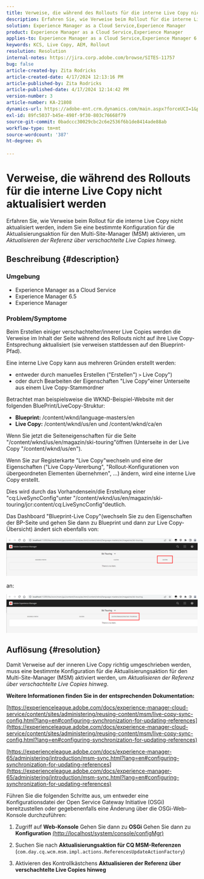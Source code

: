 ```yaml
---
title: Verweise, die während des Rollouts für die interne Live Copy nicht aktualisiert werden
description: Erfahren Sie, wie Verweise beim Rollout für die interne Live Copy nicht aktualisiert werden, indem Sie eine bestimmte Konfiguration für den Multi-Site-Manager aktivieren.
solution: Experience Manager as a Cloud Service,Experience Manager
product: Experience Manager as a Cloud Service,Experience Manager
applies-to: Experience Manager as a Cloud Service,Experience Manager 6.5,Experience Manager
keywords: KCS, Live Copy, AEM, Rollout
resolution: Resolution
internal-notes: https://jira.corp.adobe.com/browse/SITES-11757
bug: false
article-created-by: Zita Rodricks
article-created-date: 4/17/2024 12:13:16 PM
article-published-by: Zita Rodricks
article-published-date: 4/17/2024 12:14:42 PM
version-number: 3
article-number: KA-21808
dynamics-url: https://adobe-ent.crm.dynamics.com/main.aspx?forceUCI=1&pagetype=entityrecord&etn=knowledgearticle&id=a8dee5dc-b3fc-ee11-a1ff-6045bd0065b6
exl-id: 89fc5037-b45e-498f-9f30-803c76668f79
source-git-commit: 0badccc30029cbc2c6e2536f6b1de8414ade88ab
workflow-type: tm+mt
source-wordcount: '387'
ht-degree: 4%

---
```


# Verweise, die während des Rollouts für die interne Live Copy nicht aktualisiert werden


Erfahren Sie, wie Verweise beim Rollout für die interne Live Copy nicht aktualisiert werden, indem Sie eine bestimmte Konfiguration für die Aktualisierungsaktion für den Multi-Site-Manager (MSM) aktivieren, um *Aktualisieren der Referenz über verschachtelte Live Copies hinweg*.

## Beschreibung {#description}


### <b>Umgebung</b>

- Experience Manager as a Cloud Service
- Experience Manager 6.5
- Experience Manager


### <b>Problem/Symptome</b>

Beim Erstellen einiger verschachtelter/innerer Live Copies werden die Verweise im Inhalt der Seite während des Rollouts nicht auf ihre Live Copy-Entsprechung aktualisiert (sie verweisen stattdessen auf den Blueprint-Pfad).

Eine interne Live Copy kann aus mehreren Gründen erstellt werden:

- entweder durch manuelles Erstellen (&quot;Erstellen&quot;) `>`  Live Copy&quot;)
- oder durch Bearbeiten der Eigenschaften &quot;Live Copy&quot;einer Unterseite aus einem Live Copy-Stammordner




Betrachtet man beispielsweise die WKND-Beispiel-Website mit der folgenden BluePrint/LiveCopy-Struktur:

- <b>Blueprint:</b> /content/wknd/language-masters/en
- <b>Live Copy:</b> /content/wknd/us/en und /content/wknd/ca/en


Wenn Sie jetzt die Seiteneigenschaften für die Seite &quot;/content/wknd/us/en/magazin/ski-touring&quot;öffnen (Unterseite in der Live Copy &quot;/content/wknd/us/en&quot;).

Wenn Sie zur Registerkarte &quot;Live Copy&quot;wechseln und eine der Eigenschaften (&quot;Live Copy-Vererbung&quot;, &quot;Rollout-Konfigurationen von übergeordneten Elementen übernehmen&quot;, ...) ändern, wird eine interne Live Copy erstellt.

Dies wird durch das Vorhandensein/die Erstellung einer &quot;cq:LiveSyncConfig&quot;unter &quot;/content/wknd/us/en/magazin/ski-touring/jcr:content/cq:LiveSyncConfig&quot;deutlich.

Das Dashboard &quot;Blueprint-Live Copy&quot;(wechseln Sie zu den Eigenschaften der BP-Seite und gehen Sie dann zu Blueprint und dann zur Live Copy-Übersicht) ändert sich ebenfalls von:

![](assets/___afdee5dc-b3fc-ee11-a1ff-6045bd0065b6___.png)

an:

![](assets/___b1dee5dc-b3fc-ee11-a1ff-6045bd0065b6___.png)




## Auflösung {#resolution}


Damit Verweise auf der inneren Live Copy richtig umgeschrieben werden, muss eine bestimmte Konfiguration für die Aktualisierungsaktion für den Multi-Site-Manager (MSM) aktiviert werden, um *Aktualisieren der Referenz über verschachtelte Live Copies hinweg*.

<b>Weitere Informationen finden Sie in der entsprechenden Dokumentation:</b>

[https://experienceleague.adobe.com/docs/experience-manager-cloud-service/content/sites/administering/reusing-content/msm/live-copy-sync-config.html?lang=en#configuring-synchronization-for-updating-references](https://experienceleague.adobe.com/docs/experience-manager-cloud-service/content/sites/administering/reusing-content/msm/live-copy-sync-config.html?lang=en#configuring-synchronization-for-updating-references)

[https://experienceleague.adobe.com/docs/experience-manager-65/administering/introduction/msm-sync.html?lang=en#configuring-synchronization-for-updating-references](https://experienceleague.adobe.com/docs/experience-manager-65/administering/introduction/msm-sync.html?lang=en#configuring-synchronization-for-updating-references)



Führen Sie die folgenden Schritte aus, um entweder eine Konfigurationsdatei der Open Service Gateway Initiative (OSGi) bereitzustellen oder gegebenenfalls eine Änderung über die OSGi-Web-Konsole durchzuführen:

1. Zugriff auf <b>Web-Konsole</b> Gehen Sie dann zu <b>OSGi</b> Gehen Sie dann zu <b>Konfiguration</b> [(http://localhost/system/console/configMgr)](http://localhost/system/console/configMgr)


2. Suchen Sie nach <b>Aktualisierungsaktion für CQ MSM-Referenzen</b> (`com.day.cq.wcm.msm.impl.actions.ReferencesUpdateActionFactory`)


3. Aktivieren des Kontrollkästchens <b>Aktualisieren der Referenz über verschachtelte Live Copies hinweg</b>
